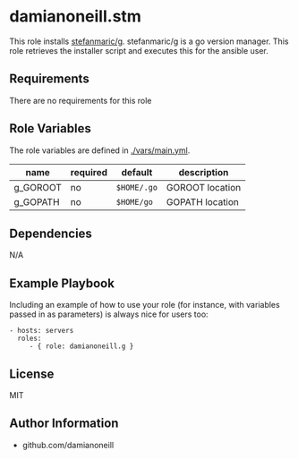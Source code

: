 # damianoneill.stm

This role installs [stefanmaric/g](https://github.com/stefanmaric/g). stefanmaric/g is a go version manager. This role retrieves the installer script and executes this for the ansible user.

## Requirements

There are no requirements for this role

## Role Variables

The role variables are defined in [./vars/main.yml](./vars/main.yml).

| name     | required | default     | description     |
| -------- | -------- | ----------- | --------------- |
| g_GOROOT | no       | `$HOME/.go` | GOROOT location |
| g_GOPATH | no       | `$HOME/go`  | GOPATH location |

## Dependencies

N/A

## Example Playbook

Including an example of how to use your role (for instance, with variables passed in as parameters) is always nice for users too:

    - hosts: servers
      roles:
         - { role: damianoneill.g }

## License

MIT

## Author Information

- github.com/damianoneill
